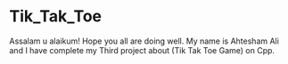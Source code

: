 # Tik_Tak_Toe
Assalam u alaikum! Hope you all are doing well. My name is Ahtesham Ali and I have complete my Third project about (Tik Tak Toe Game) on Cpp.
